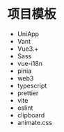 # 项目模板

- UniApp
- Vant
- Vue3.+
- Sass
- vue-i18n
- pinia
- web3
- typescript
- prettier
- vite
- eslint
- clipboard
- animate.css
